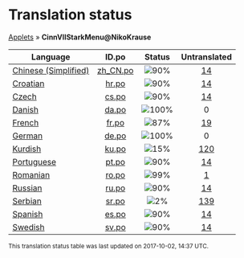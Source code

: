 # Translation status
[Applets](../../README.md) &#187; **CinnVIIStarkMenu@NikoKrause**

Language | ID.po | Status | Untranslated
---------|:--:|:------:|:-----------:
[Chinese (Simplified)](../../language-status/zh_CN.md) | [zh_CN.po](po/zh_CN.po) | ![90%](http://progressed.io/bar/90) | [14](untranslated-po/zh_CN.md)
[Croatian](../../language-status/hr.md) | [hr.po](po/hr.po) | ![90%](http://progressed.io/bar/90) | [14](untranslated-po/hr.md)
[Czech](../../language-status/cs.md) | [cs.po](po/cs.po) | ![90%](http://progressed.io/bar/90) | [14](untranslated-po/cs.md)
[Danish](../../language-status/da.md) | [da.po](po/da.po) | ![100%](http://progressed.io/bar/100) | 0
[French](../../language-status/fr.md) | [fr.po](po/fr.po) | ![87%](http://progressed.io/bar/87) | [19](untranslated-po/fr.md)
[German](../../language-status/de.md) | [de.po](po/de.po) | ![100%](http://progressed.io/bar/100) | 0
[Kurdish](../../language-status/ku.md) | [ku.po](po/ku.po) | ![15%](http://progressed.io/bar/15) | [120](untranslated-po/ku.md)
[Portuguese](../../language-status/pt.md) | [pt.po](po/pt.po) | ![90%](http://progressed.io/bar/90) | [14](untranslated-po/pt.md)
[Romanian](../../language-status/ro.md) | [ro.po](po/ro.po) | ![99%](http://progressed.io/bar/99) | [1](untranslated-po/ro.md)
[Russian](../../language-status/ru.md) | [ru.po](po/ru.po) | ![90%](http://progressed.io/bar/90) | [14](untranslated-po/ru.md)
[Serbian](../../language-status/sr.md) | [sr.po](po/sr.po) | ![2%](http://progressed.io/bar/2) | [139](untranslated-po/sr.md)
[Spanish](../../language-status/es.md) | [es.po](po/es.po) | ![90%](http://progressed.io/bar/90) | [14](untranslated-po/es.md)
[Swedish](../../language-status/sv.md) | [sv.po](po/sv.po) | ![90%](http://progressed.io/bar/90) | [14](untranslated-po/sv.md)

<sup>This translation status table was last updated on 2017-10-02, 14:37 UTC.</sup>
